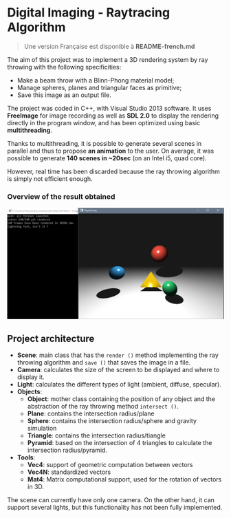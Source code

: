 # Digital Imaging - Raytracing Algorithm
> Une version Française est disponible à **README-french.md**

The aim of this project was to implement a 3D rendering system by ray throwing with the following specificities:  

- Make a beam throw with a Blinn-Phong material model;
- Manage spheres, planes and triangular faces as primitive;
- Save this image as an output file.

The project was coded in C++, with Visual Studio 2013 software. It uses **FreeImage** for image recording as well as **SDL 2.0** to display the rendering directly in the program window, and has been optimized using basic **multithreading**.

Thanks to multithreading, it is possible to generate several scenes in parallel and thus to propose **an animation** to the user. On average, it was possible to generate **140 scenes in ~20sec** (on an Intel i5, quad core).

However, real time has been discarded because the ray throwing algorithm is simply not efficient enough.

### Overview of the result obtained
![screenshot](screenshot.png)

## Project architecture

* **Scene**: main class that has the `render ()` method implementing the ray throwing algorithm and `save ()` that saves the image in a file.
* **Camera**: calculates the size of the screen to be displayed and where to display it.
* **Light**: calculates the different types of light (ambient, diffuse, specular).
* **Objects**:
    - **Object**: mother class containing the position of any object and the abstraction of the ray throwing method `intersect ()`.
    - **Plane**: contains the intersection radius/plane
    - **Sphere**: contains the intersection radius/sphere and gravity simulation
    - **Triangle**: contains the intersection radius/tiangle
    - **Pyramid**: based on the intersection of 4 triangles to calculate the intersection radius/pyramid.
* **Tools**:
    - **Vec4**: support of geometric computation between vectors 
    - **Vec4N**: standardized vectors
    - **Mat4**: Matrix computational support, used for the rotation of vectors in 3D.
    
The scene can currently have only one camera. On the other hand, it can support several lights, but this functionality has not been fully implemented.